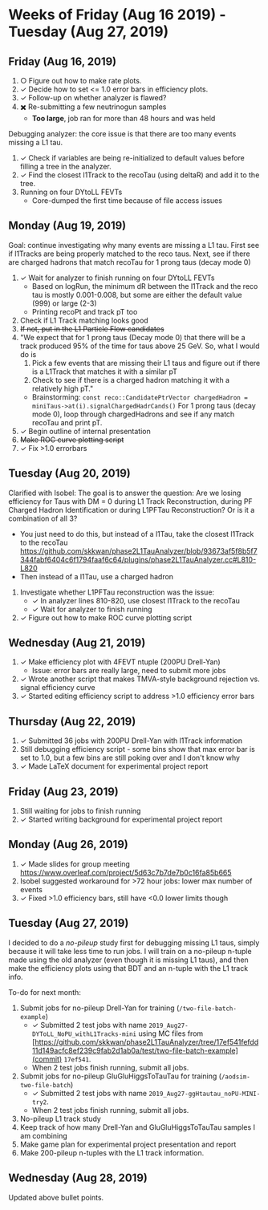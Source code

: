 # Weeks of Friday (Aug 16 2019) - Tuesday (Aug 27, 2019)

## Friday (Aug 16, 2019)

1. ○ Figure out how to make rate plots.
2. ✓ Decide how to set <= 1.0 error bars in efficiency plots.
3. ✓ Follow-up on whether analyzer is flawed?
4. ✖️ Re-submitting a few neutrinogun samples 
   * **Too large**, job ran for more than 48 hours and was held

Debugging analyzer: the core issue is that there are too many events missing a
L1 tau.
1. ✓ Check if variables are being re-initialized to default values before filling a tree in
   the analyzer.
2. ✓ Find the closest l1Track to the recoTau (using deltaR) and add it to the tree.
3. Running on four DYtoLL FEVTs
   * Core-dumped the first time because of file access issues

## Monday (Aug 19, 2019)

Goal: continue investigating why many events are missing a L1 tau. 
First see if l1Tracks are being properly matched to the reco taus.
Next, see if there are charged hadrons that match recoTau for 1 prong taus (decay mode 0)


1. ✓ Wait for analyzer to finish running on four DYtoLL FEVTs
   * Based on logRun, the minimum dR between the l1Track and the reco tau is
     mostly 0.001-0.008, but some are either the default value (999) or large (2-3)
   * Printing recoPt and track pT too 
2. Check if L1 Track matching looks good 
3. ~~If not, put in the L1 Particle Flow candidates~~
4. "We expect that for 1 prong taus (Decay mode 0) that there will be a track
   produced 95% of the time for taus above 25 GeV. So, what I would do is
   1) Pick a few events that are missing their L1 taus and figure out if
      there is a L1Track that matches it with a similar pT
   2) Check to see if there is a charged hadron matching it with a 
      relatively high pT."
   * Brainstorming: 
     `const reco::CandidatePtrVector chargedHadron = miniTaus->at(i).signalChargedHadrCands()`
     For 1 prong taus (decay mode 0), loop through chargedHadrons and see if any
     match recoTau and print pT.
5. ✓ Begin outline of internal presentation
6. ~~Make ROC curve plotting script~~
7. ✓ Fix >1.0 errorbars

## Tuesday (Aug 20, 2019)

Clarified with Isobel:
The goal is to answer the question: Are we losing efficiency for Taus with DM = 0 during L1 Track 
Reconstruction, during PF Charged Hadron Identification or during L1PFTau Reconstruction? Or is it
a combination of all 3?

* You just need to do this, but instead of a l1Tau, take the closest l1Track to the recoTau
https://github.com/skkwan/phase2L1TauAnalyzer/blob/93673af5f8b5f7344fabf6404c6f1794faaf6c64/plugins/phase2L1TauAnalyzer.cc#L810-L820
* Then instead of a l1Tau, use a charged hadron

1. Investigate whether L1PFTau reconstruction was the issue:
   * ✓ In analyzer lines 810-820, use closest l1Track to the recoTau
   * ✓ Wait for analyzer to finish running
2. ✓ Figure out how to make ROC curve plotting script
   
## Wednesday (Aug 21, 2019)

1. ✓ Make efficiency plot with 4FEVT ntuple (200PU Drell-Yan)
   * Issue: error bars are really large, need to submit more jobs
2. ✓ Wrote another script that makes TMVA-style background rejection vs. signal efficiency curve
3. ✓ Started editing efficiency script to address >1.0 efficiency error bars

## Thursday (Aug 22, 2019)

1. ✓ Submitted 36 jobs with 200PU Drell-Yan with l1Track information
2. Still debugging efficiency script - some bins show that max error bar is set to 1.0, but
   a few bins are still poking over and I don't know why 
3. ✓ Made LaTeX document for experimental project report

## Friday (Aug 23, 2019)

1. Still waiting for jobs to finish running
2. ✓ Started writing background for experimental project report

## Monday (Aug 26, 2019)

1. ✓ Made slides for group meeting https://www.overleaf.com/project/5d63c7b7de7b0c16fa85b665
2. Isobel suggested workaround for >72 hour jobs: lower max number of events
3. ✓ Fixed >1.0 efficiency bars, still have <0.0 lower limits though

## Tuesday (Aug 27, 2019)

I decided to do a *no-pileup* study first for debugging missing L1 taus, simply because it will
take less time to run jobs. I will train on a no-pileup n-tuple made using the old analyzer
(even though it is missing L1 taus), and then make the efficiency plots using that BDT and an
n-tuple with the L1 track info.

To-do for next month:
1. Submit jobs for no-pileup Drell-Yan for training (`/two-file-batch-example`)
   * ✓ Submitted 2 test jobs with name `2019_Aug27-DYToLL_NoPU_withL1Tracks-mini` using MC files from
   [https://github.com/skkwan/phase2L1TauAnalyzer/tree/17ef541fefdd11d149acfc8ef239c9fab2d1ab0a/test/two-file-batch-example](commit)
   `17ef541`.
   * When 2 test jobs finish running, submit all jobs.
2. Submit jobs for no-pileup GluGluHiggsToTauTau for training (`/aodsim-two-file-batch`)
   * ✓ Submitted 2 test jobs with name `2019_Aug27-ggHtautau_noPU-MINI-try2`.
   * When 2 test jobs finish running, submit all jobs.
3. No-pileup L1 track study
4. Keep track of how many Drell-Yan and GluGluHiggsToTauTau samples I am combining
5. Make game plan for experimental project presentation and report
6. Make 200-pileup n-tuples with the L1 track information.

## Wednesday (Aug 28, 2019)

Updated above bullet points.

